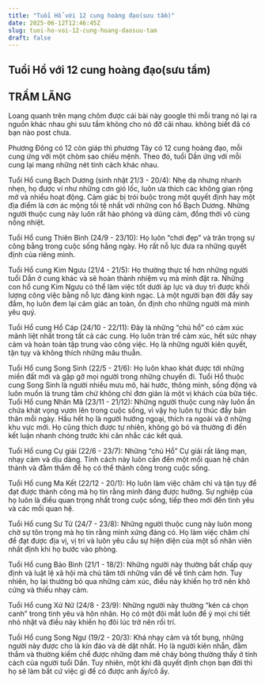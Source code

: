 ```yaml
---
title: "Tuổi Hổ với 12 cung hoàng đạo(sưu tầm)"
date: 2025-06-12T12:46:45Z
slug: tuoi-ho-voi-12-cung-hoang-daosuu-tam
draft: false
---
```


## Tuổi Hổ với 12 cung hoàng đạo(sưu tầm)

## TRẦM LÃNG

Loang quanh trên mạng chôm được cái bài này google thì mỗi trang nó lại ra nguồn khác nhau ghi sưu tầm không cho nó đỡ cãi nhau. không biết đã có bạn nào post chưa.
 
Phương Đông có 12 còn giáp thì phương Tây có 12 cung hoàng đạo, mỗi cung ứng với một chòm sao chiếu mệnh. Theo đó, tuổi Dần ứng với mỗi cung lại mang những nét tính cách khác nhau.



Tuổi Hổ cung Bạch Dương (sinh nhật 21/3 - 20/4): Nhẹ dạ nhưng nhanh nhẹn, họ được ví như những cơn gió lốc, luôn ưa thích các không gian rộng mở và nhiều hoạt động. Cảm giác bị trói buộc trong một quyết định hay một địa điểm là cơn ác mộng tồi tệ nhất với những con hổ Bạch Dương. Những người thuộc cung này luôn rất hào phóng và dũng cảm, đồng thời vô cùng nồng nhiệt.

Tuổi Hổ cung Thiên Bình (24/9 - 23/10): Họ luôn “chơi đẹp” và trân trọng sự công bằng trong cuộc sống hằng ngày. Họ rất nỗ lực đưa ra những quyết định của riêng mình.

Tuổi Hổ cung Kim Ngưu (21/4 - 21/5): Họ thường thực tế hơn những người tuổi Dần ở cung khác và sẽ hoàn thành nhiệm vụ mà mình đặt ra. Những con hổ cung Kim Ngưu có thể làm việc tốt dưới áp lực và duy trì được khối lượng công việc bằng nỗ lực đáng kinh ngạc. Là một người bạn đời đầy say đắm, họ luôn đem lại cảm giác an toàn, ổn định cho những người mà mình yêu quý.

Tuổi Hổ cung Hổ Cáp (24/10 - 22/11): Đây là những “chú hổ” có cảm xúc mãnh liệt nhất trong tất cả các cung. Họ luôn tràn trề cảm xúc, hết sức nhạy cảm và hoàn toàn tập trung vào công việc. Họ là những người kiên quyết, tận tụy và không thích những mâu thuẫn.

Tuổi Hổ cung Song Sinh (22/5 - 21/6): Họ luôn khao khát được tới những miền đất mới và gặp gỡ mọi người trong những chuyến đi. Tuổi Hổ thuộc cung Song Sinh là người nhiều mưu mô, hài hước, thông mình, sống động và luôn muốn là trung tâm chứ không chỉ đơn giản là một vị khách của bữa tiệc.
Tuổi Hổ cung Nhân Mã (23/11 - 21/12): Những người thuộc cung này luôn ẩn chứa khát vọng vươn lên trong cuộc sống, vì vậy họ luôn tự thúc đẩy bản thân mỗi ngày. Hầu hết họ là người hướng ngoại, thích ra ngoài và ở những khu vực mới. Họ cũng thích được tự nhiên, không gò bó và thường đi đến kết luận nhanh chóng trước khi cân nhắc các kết quả.

Tuổi Hổ cung Cự giải (22/6 - 23/7): Những “chú Hổ” Cự giải rất lãng mạn, nhạy cảm và dịu dàng. Tính cách này luôn cần đến một mối quan hệ chân thành và đằm thắm để họ có thể thành công trong cuộc sống.

Tuổi Hổ cung Ma Kết (22/12 - 20/1): Họ luôn làm việc chăm chỉ và tận tụy để đạt được thành công mà họ tin rằng mình đáng được hưởng. Sự nghiệp của họ luôn là điều quan trọng nhất trong cuộc sống, tiếp theo mới đến tình yêu và các mối quan hệ.

Tuổi Hổ cung Sư Tử (24/7 - 23/8): Những người thuộc cung này luôn mong chờ sự tôn trọng mà họ tin rằng mình xứng đáng có. Họ làm việc chăm chỉ để đạt được địa vị, vị trí và luôn yêu cầu sự hiện diện của một số nhân viên nhất định khi họ bước vào phòng.

Tuổi Hổ cung Bảo Bình (21/1 - 18/2): Những người này thường bất chấp quy định và luật lệ xã hội mà chú tâm tới những vấn đề về tình cảm hơn. Tuy nhiên, họ lại thường bỏ qua những cảm xúc, điều này khiến họ trở nên khô cứng và thiếu nhạy cảm.

Tuổi Hổ cung Xử Nữ (24/8 - 23/9): Những người này thường “kén cá chọn canh” trong tình yêu và hôn nhân. Họ có một đôi mắt luôn để ý mọi chi tiết nhỏ nhặt và điều này khiến họ đôi lúc trở nên rối trí.

Tuổi Hổ cung Song Ngư (19/2 - 20/3): Khá nhạy cảm và tốt bụng, những người này được cho là kín đáo và dè dặt nhất. Họ là người kiên nhẫn, đằm thắm và thường kiềm chế được những đam mê cháy bỏng thường thấy ở tính cách của người tuổi Dần. Tuy nhiên, một khi đã quyết định chọn bạn đời thì họ sẽ làm bất cứ việc gì để có được anh ấy/cô ấy.